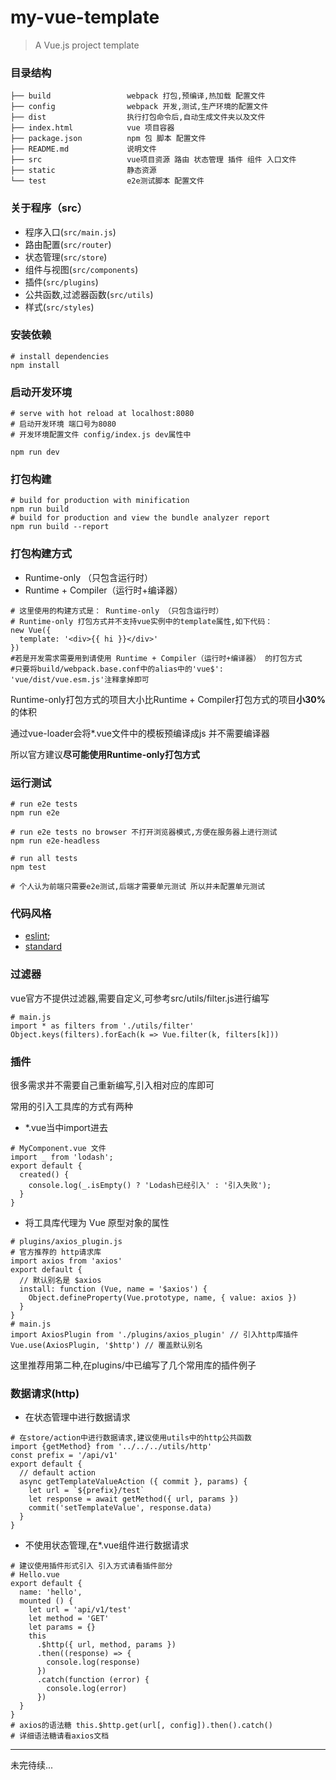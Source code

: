 # my-vue-template

> A Vue.js project template

### 目录结构
```
├── build                 webpack 打包,预编译,热加载 配置文件
├── config                webpack 开发,测试,生产环境的配置文件
├── dist                  执行打包命令后,自动生成文件夹以及文件
├── index.html            vue 项目容器
├── package.json          npm 包 脚本 配置文件
├── README.md             说明文件
├── src                   vue项目资源 路由 状态管理 插件 组件 入口文件
├── static                静态资源
└── test                  e2e测试脚本 配置文件

```

### 关于程序（src）

- 程序入口(`src/main.js`)
- 路由配置(`src/router`)
- 状态管理(`src/store`)
- 组件与视图(`src/components`)
- 插件(`src/plugins`)
- 公共函数,过滤器函数(`src/utils`)
- 样式(`src/styles`)


### 安装依赖
```
# install dependencies
npm install
```

### 启动开发环境

``` 
# serve with hot reload at localhost:8080
# 启动开发环境 端口号为8080 
# 开发环境配置文件 config/index.js dev属性中  

npm run dev
```

### 打包构建
```
# build for production with minification
npm run build
# build for production and view the bundle analyzer report
npm run build --report
```
### 打包构建方式
- Runtime-only （只包含运行时）
- Runtime + Compiler（运行时+编译器）
```
# 这里使用的构建方式是： Runtime-only （只包含运行时）
# Runtime-only 打包方式并不支持vue实例中的template属性,如下代码：
new Vue({
  template: '<div>{{ hi }}</div>'
})
#若是开发需求需要用到请使用 Runtime + Compiler（运行时+编译器） 的打包方式
#只要将build/webpack.base.conf中的alias中的'vue$': 'vue/dist/vue.esm.js'注释拿掉即可
```

<p>Runtime-only打包方式的项目大小比Runtime + Compiler打包方式的项目<b>小30%</b>的体积</p>
<p>通过vue-loader会将*.vue文件中的模板预编译成js 并不需要编译器</p>
<p>所以官方建议<b>尽可能使用Runtime-only打包方式</b></p>

### 运行测试
```
# run e2e tests
npm run e2e

# run e2e tests no browser 不打开浏览器模式,方便在服务器上进行测试
npm run e2e-headless

# run all tests
npm test

# 个人认为前端只需要e2e测试,后端才需要单元测试 所以并未配置单元测试
```

### 代码风格

- [eslint](https://github.com/eslint/eslint);
- [standard](https://github.com/feross/standard)


### 过滤器
<p>vue官方不提供过滤器,需要自定义,可参考src/utils/filter.js进行编写</p>

```
# main.js
import * as filters from './utils/filter' 
Object.keys(filters).forEach(k => Vue.filter(k, filters[k]))
```

### 插件
<p>很多需求并不需要自己重新编写,引入相对应的库即可</p>
<p>常用的引入工具库的方式有两种</p>

- *.vue当中import进去
```
# MyComponent.vue 文件
import _ from 'lodash';
export default {
  created() {
    console.log(_.isEmpty() ? 'Lodash已经引入' : '引入失败');
  }
}
```
- 将工具库代理为 Vue 原型对象的属性

```
# plugins/axios_plugin.js
# 官方推荐的 http请求库
import axios from 'axios'
export default {
  // 默认别名是 $axios
  install: function (Vue, name = '$axios') {
    Object.defineProperty(Vue.prototype, name, { value: axios })
  }
}
# main.js
import AxiosPlugin from './plugins/axios_plugin' // 引入http库插件
Vue.use(AxiosPlugin, '$http') // 覆盖默认别名
```
<p>这里推荐用第二种,在plugins/中已编写了几个常用库的插件例子</p>

### 数据请求(http)
- 在状态管理中进行数据请求
```
# 在store/action中进行数据请求,建议使用utils中的http公共函数
import {getMethod} from '../../../utils/http'
const prefix = '/api/v1'
export default {
  // default action
  async getTemplateValueAction ({ commit }, params) {
    let url = `${prefix}/test`
    let response = await getMethod({ url, params })
    commit('setTemplateValue', response.data)
  }
}
```
- 不使用状态管理,在*.vue组件进行数据请求
```
# 建议使用插件形式引入 引入方式请看插件部分
# Hello.vue
export default {
  name: 'hello',
  mounted () {
    let url = 'api/v1/test'
    let method = 'GET'
    let params = {}
    this
      .$http({ url, method, params })
      .then((response) => {
        console.log(response)
      })
      .catch(function (error) {
        console.log(error)
      })
  }
}
# axios的语法糖 this.$http.get(url[, config]).then().catch()
# 详细语法糖请看axios文档
```

-------
未完待续...
